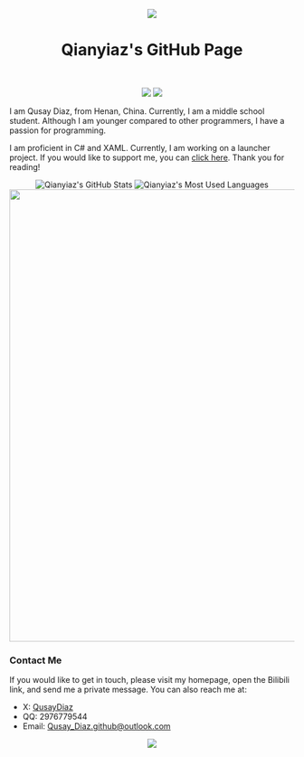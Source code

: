 <div align="center">

<p align="center">
<img src="https://capsule-render.vercel.app/api?type=waving&color=timeGradient&height=260&&section=header&text=HI%20THERE&fontSize=90&fontAlign=50&fontAlignY=28&desc=I%20am%20Qianyiaz%F0%9F%98%81&descAlign=50&descSize=30&descAlignY=56&animation=twinkling" />
</p>

# Qianyiaz's GitHub Page
<br/>
<p align="center">
<a href="https://github.com/Qianyiaz"><img src="https://img.shields.io/badge/GitHub-Qianyiaz-blue?logo=github" /></a>
<a href="https://gitcode.com/Qyzgj"><img src="https://img.shields.io/badge/Gitcode-Qyzgj-red" /></a>
</p>
<div align="left">
I am Qusay Diaz, from Henan, China. Currently, I am a middle school student. Although I am younger compared to other programmers, I have a passion for programming. 

I am proficient in C# and XAML. Currently, I am working on a launcher project. If you would like to support me, you can [click here](https://github.com/Qianyiaz/ChmlFrp_WPF_Clienter). Thank you for reading!

</div>

<div align="center">
  <img src="https://github-readme-stats.vercel.app/api?username=qianyiaz&show_icons=true&theme=tokyonight&line_height=28" alt="Qianyiaz's GitHub Stats">
  <img src="https://github-readme-stats.vercel.app/api/top-langs/?username=Qianyiaz&layout=donut&theme=tokyonight&line_height=30" alt="Qianyiaz's Most Used Languages">
</div>

<div align="center">
<img width="800" src="https://github-readme-activity-graph.vercel.app/graph?username=Qianyiaz&theme=github-compact&hide_border=true&area=true" />
<div align="left">

### Contact Me

If you would like to get in touch, please visit my homepage, open the Bilibili link, and send me a private message. You can also reach me at:
- X: [QusayDiaz](https://x.com/QusayDiaz)
- QQ: 2976779544
- Email: <Qusay_Diaz.github@outlook.com>
  
<p align="center">
<img src="https://capsule-render.vercel.app/api?type=waving&color=timeGradient&height=260&&section=footer&text=THE%20END&fontSize=90&fontAlign=50&fontAlignY=78&desc=Hope%20your%20program%20is%20bug-free!&descAlign=50&descSize=30&descAlignY=46&animation=twinkling" />
</p>
